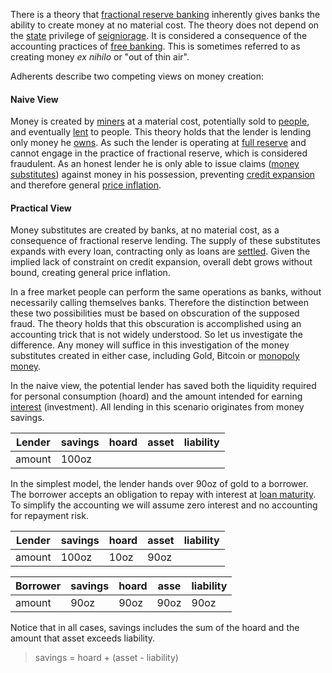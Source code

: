 There is a theory that [fractional reserve banking](https://en.wikipedia.org/wiki/Fractional-reserve_banking) inherently gives banks the ability to create money at no material cost. The theory does not depend on the [state](Glossary#state) privilege of [seigniorage](https://en.wikipedia.org/wiki/Seigniorage). It is considered a consequence of the accounting practices of [free banking](https://en.wikipedia.org/wiki/Free_banking). This is sometimes referred to as creating money *ex nihilo* or "out of thin air".

Adherents describe two competing views on money creation:

#### Naive View

Money is created by [miners](Glossary#miner) at a material cost, potentially sold to [people](Glossary#person), and eventually [lent](Glossary#lend) to people. This theory holds that the lender is lending only money he [owns](Glossary#owner). As such the lender is operating at [full reserve](Full-Reserve-Fallacy) and cannot engage in the practice of fractional reserve, which is considered fraudulent. As an honest lender he is only able to issue claims ([money substitutes](https://wiki.mises.org/wiki/Money_substitutes)) against money in his possession, preventing [credit expansion](Credit-Expansion-Fallacy) and therefore general [price inflation](https://en.wikipedia.org/wiki/Inflation).

#### Practical View

Money substitutes are created by banks, at no material cost, as a consequence of fractional reserve lending. The supply of these substitutes expands with every loan, contracting only as loans are [settled](https://en.wikipedia.org/wiki/Clearing_(finance)). Given the implied lack of constraint on credit expansion, overall debt grows without bound, creating general price inflation.

In a free market people can perform the same operations as banks, without necessarily calling themselves banks. Therefore the distinction between these two possibilities must be based on obscuration of the supposed fraud. The theory holds that this obscuration is accomplished using an accounting trick that is not widely understood. So let us investigate the difference. Any money will suffice in this investigation of the money substitutes created in either case, including Gold, Bitcoin or [monopoly money](Money-Taxonomy).

In the naive view, the potential lender has saved both the liquidity required for personal consumption (hoard) and the amount intended for earning [interest](Glossary#interest) (investment). All lending in this scenario originates from money savings. 

|Lender    |savings   |hoard     |asset     |liability |
|----------|----------|----------|----------|----------|
|amount    |     100oz|          |          |          |

In the simplest model, the lender hands over 90oz of gold to a borrower. The borrower accepts an obligation to repay with interest at [loan maturity](https://en.wikipedia.org/wiki/Maturity_(finance)). To simplify the accounting we will assume zero interest and no accounting for repayment risk.

|Lender    |savings   |hoard     |asset     |liability |
|----------|----------|----------|----------|----------|
|amount    |     100oz|      10oz|      90oz|          |

|Borrower  |savings   |hoard     |asse      |liability |
|----------|----------|----------|----------|----------|
|amount    |      90oz|      90oz|      90oz|      90oz|

Notice that in all cases, savings includes the sum of the hoard and the amount that asset exceeds liability.

> savings = hoard + (asset - liability)


